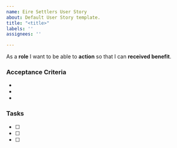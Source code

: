 ```yaml
---
name: Eire Settlers User Story
about: Default User Story template.
title: "<title>"
labels: ''
assignees: ''

---
```


As a **role** I want to be able to **action** so that I can **received benefit**.

### Acceptance Criteria
-
-
-

### Tasks
- [ ]
- [ ]
- [ ]
